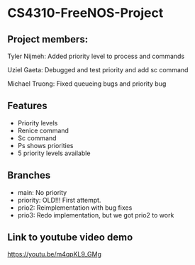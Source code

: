 # CS4310-FreeNOS-Project

## Project members:
Tyler Nijmeh: Added priority level to process and commands

Uziel Gaeta: Debugged and test priority and add sc command

Michael Truong: Fixed queueing bugs and priority bug

## Features

- Priority levels
- Renice command
- Sc command
- Ps shows priorities
- 5 priority levels available

## Branches

- main: No priority
- priority: OLD!!! First attempt.
- prio2: Reimplementation with bug fixes
- prio3: Redo implementation, but we got prio2 to work

## Link to youtube video demo
https://youtu.be/m4qpKL9_GMg
